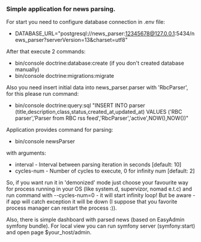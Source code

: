### Simple application for news parsing.
For start you need to configure database connection in .env file:

* DATABASE_URL="postgresql://news_parser:12345678@127.0.0.1:5434/news_parser?serverVersion=13&charset=utf8"

After that execute 2 commands:

* bin/console doctrine:database:create (if you don't created database manually)
* bin/console doctrine:migrations:migrate

Also you need insert initial data into news_parser.parser with 'RbcParser', for this please run command:

* bin/console doctrine:query:sql "INSERT INTO parser (title,description,class,status,created_at,updated_at) VALUES ('RBC parser','Parser from RBC rss feed','RbcParser','active',NOW(),NOW())"

Application provides command for parsing:

* bin/console newsParser

with arguments:
* interval - Interval between parsing iteration in seconds [default: 10]
* cycles-num - Number of cycles to execute, 0 for infinity num [default: 2]

So, if you want run it in 'demonized' mode just choose your favourite way for process running in your OS (like system.d, supervizor, nomad e.t.c) and run command with --cycles-num=0 - it will start infinity loop! But be aware - if app will catch exception it will be down (I suppose that you favorite process manager can restart the process :)).

Also, there is simple dashboard with parsed news (based on EasyAdmin symfony bundle). For local view you can run symfony server (symfony:start) and open page $your_host/admin.
